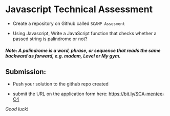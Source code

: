 # Javascript Technical Assessment  

- Create a repository on Github called ``SCAMP Assesment``

- Using Javascript,  Write a JavaScript function that checks whether a passed string is palindrome or not?
#####   **Note:** A palindrome is a word, phrase, or sequence that reads the same backward as forward, e.g. madam, Level or My gym.

## Submission: 

- Push your solution to the github repo created

- submit the URL on the application form here: https://bit.ly/SCA-mentee-C4

*Good luck!*
